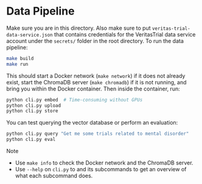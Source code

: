 # Data Pipeline

Make sure you are in this directory. Also make sure to put `veritas-trial-data-service.json` that contains credentials for the VeritasTrial data service account under the `secrets/` folder in the root directory. To run the data pipeline:

```bash
make build
make run
```

This should start a Docker network (`make network`) if it does not already exist, start the ChromaDB server (`make chromadb`) if it is not running, and bring you within the Docker container. Then inside the container, run:

```bash
python cli.py embed  # Time-consuming without GPUs
python cli.py upload
python cli.py store
```

You can test querying the vector database or perform an evaluation:

```bash
python cli.py query "Get me some trials related to mental disorder"
python cli.py eval
```

> [!NOTE]
> - Use `make info` to check the Docker network and the ChromaDB server.
> - Use `--help` on `cli.py` to and its subcommands to get an overview of what each subcommand does.
